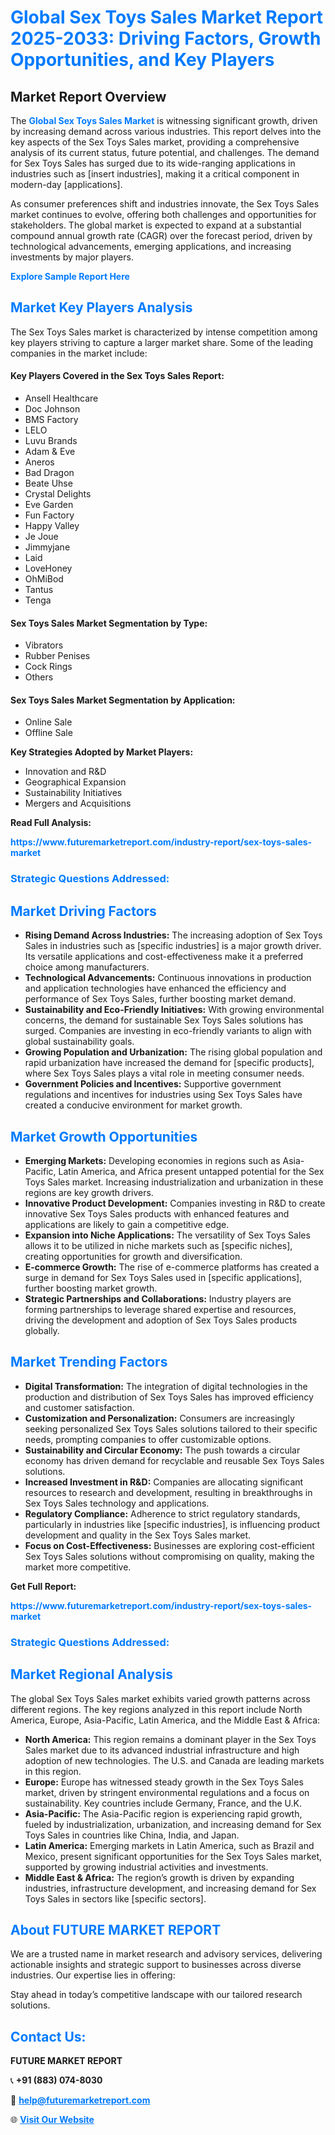 <h1 style="color: #007BFF;">Global Sex Toys Sales Market Report 2025-2033: Driving Factors, Growth Opportunities, and Key Players</h1>

<section id="overview">
<h2>Market Report Overview</h2>
<p>The <a href="https://www.futuremarketreport.com/industry-report/sex-toys-sales-market" style="color: #007BFF; text-decoration: none;"><strong>Global Sex Toys Sales Market</strong></a> is witnessing significant growth, driven by increasing demand across various industries. This report delves into the key aspects of the Sex Toys Sales market, providing a comprehensive analysis of its current status, future potential, and challenges. The demand for Sex Toys Sales has surged due to its wide-ranging applications in industries such as [insert industries], making it a critical component in modern-day [applications].</p>
<p>As consumer preferences shift and industries innovate, the Sex Toys Sales market continues to evolve, offering both challenges and opportunities for stakeholders. The global market is expected to expand at a substantial compound annual growth rate (CAGR) over the forecast period, driven by technological advancements, emerging applications, and increasing investments by major players.</p>
</section>

<section id="overview">
<p><a href="https://www.futuremarketreport.com/request-sample/reportId=104987" style="color: #007BFF; text-decoration: none;"><strong>Explore Sample Report Here</strong></a></p>
</section>

<section id="key-players">
<h2 style="color: #007BFF;">Market Key Players Analysis</h2>
<p>The Sex Toys Sales market is characterized by intense competition among key players striving to capture a larger market share. Some of the leading companies in the market include:</p>
<h4>Key Players Covered in the Sex Toys Sales Report:</h4>
<ul><li>Ansell Healthcare</li><li>Doc Johnson</li><li>BMS Factory</li><li>LELO</li><li>Luvu Brands</li><li>Adam &amp; Eve</li><li>Aneros</li><li>Bad Dragon</li><li>Beate Uhse</li><li>Crystal Delights</li><li>Eve Garden</li><li>Fun Factory</li><li>Happy Valley</li><li>Je Joue</li><li>Jimmyjane</li><li>Laid</li><li>LoveHoney</li><li>OhMiBod</li><li>Tantus</li><li>Tenga</li></ul>
<h4>Sex Toys Sales Market Segmentation by Type:</h4>
<ul><li>Vibrators</li><li>Rubber Penises</li><li>Cock Rings</li><li>Others</li></ul>

<h4>Sex Toys Sales Market Segmentation by Application:</h4>
<ul><li>Online Sale</li><li>Offline Sale</li></ul>
<p><strong>Key Strategies Adopted by Market Players:</strong></p>
<ul>
<li>Innovation and R&D</li>
<li>Geographical Expansion</li>
<li>Sustainability Initiatives</li>
<li>Mergers and Acquisitions</li>
</ul>
</section>

<section>
<p><strong>Read Full Analysis: </strong></p><a href="https://www.futuremarketreport.com/industry-report/sex-toys-sales-market" style="color: #007BFF; text-decoration: none;"><strong>https://www.futuremarketreport.com/industry-report/sex-toys-sales-market</strong></a>
<h3 style="color: #007BFF;">Strategic Questions Addressed:</h3>
</section>

<section id="driving-factors">
<h2 style="color: #007BFF;">Market Driving Factors</h2>
<ul>
<li><strong>Rising Demand Across Industries:</strong> The increasing adoption of Sex Toys Sales in industries such as [specific industries] is a major growth driver. Its versatile applications and cost-effectiveness make it a preferred choice among manufacturers.</li>
<li><strong>Technological Advancements:</strong> Continuous innovations in production and application technologies have enhanced the efficiency and performance of Sex Toys Sales, further boosting market demand.</li>
<li><strong>Sustainability and Eco-Friendly Initiatives:</strong> With growing environmental concerns, the demand for sustainable Sex Toys Sales solutions has surged. Companies are investing in eco-friendly variants to align with global sustainability goals.</li>
<li><strong>Growing Population and Urbanization:</strong> The rising global population and rapid urbanization have increased the demand for [specific products], where Sex Toys Sales plays a vital role in meeting consumer needs.</li>
<li><strong>Government Policies and Incentives:</strong> Supportive government regulations and incentives for industries using Sex Toys Sales have created a conducive environment for market growth.</li>
</ul>
</section>

<section id="growth-opportunities">
<h2 style="color: #007BFF;">Market Growth Opportunities</h2>
<ul>
<li><strong>Emerging Markets:</strong> Developing economies in regions such as Asia-Pacific, Latin America, and Africa present untapped potential for the Sex Toys Sales market. Increasing industrialization and urbanization in these regions are key growth drivers.</li>
<li><strong>Innovative Product Development:</strong> Companies investing in R&D to create innovative Sex Toys Sales products with enhanced features and applications are likely to gain a competitive edge.</li>
<li><strong>Expansion into Niche Applications:</strong> The versatility of Sex Toys Sales allows it to be utilized in niche markets such as [specific niches], creating opportunities for growth and diversification.</li>
<li><strong>E-commerce Growth:</strong> The rise of e-commerce platforms has created a surge in demand for Sex Toys Sales used in [specific applications], further boosting market growth.</li>
<li><strong>Strategic Partnerships and Collaborations:</strong> Industry players are forming partnerships to leverage shared expertise and resources, driving the development and adoption of Sex Toys Sales products globally.</li>
</ul>
</section>

<section id="trending-factors">
<h2 style="color: #007BFF;">Market Trending Factors</h2>
<ul>
<li><strong>Digital Transformation:</strong> The integration of digital technologies in the production and distribution of Sex Toys Sales has improved efficiency and customer satisfaction.</li>
<li><strong>Customization and Personalization:</strong> Consumers are increasingly seeking personalized Sex Toys Sales solutions tailored to their specific needs, prompting companies to offer customizable options.</li>
<li><strong>Sustainability and Circular Economy:</strong> The push towards a circular economy has driven demand for recyclable and reusable Sex Toys Sales solutions.</li>
<li><strong>Increased Investment in R&D:</strong> Companies are allocating significant resources to research and development, resulting in breakthroughs in Sex Toys Sales technology and applications.</li>
<li><strong>Regulatory Compliance:</strong> Adherence to strict regulatory standards, particularly in industries like [specific industries], is influencing product development and quality in the Sex Toys Sales market.</li>
<li><strong>Focus on Cost-Effectiveness:</strong> Businesses are exploring cost-efficient Sex Toys Sales solutions without compromising on quality, making the market more competitive.</li>
</ul>
</section>

<section>
<p><strong>Get Full Report: </strong></p><a href="https://www.futuremarketreport.com/industry-report/sex-toys-sales-market" style="color: #007BFF; text-decoration: none;"><strong>https://www.futuremarketreport.com/industry-report/sex-toys-sales-market</strong></a>
<h3 style="color: #007BFF;">Strategic Questions Addressed:</h3>
</section>


<section id="regional-analysis">
<h2 style="color: #007BFF;">Market Regional Analysis</h2>
<p>The global Sex Toys Sales market exhibits varied growth patterns across different regions. The key regions analyzed in this report include North America, Europe, Asia-Pacific, Latin America, and the Middle East & Africa:</p>
<ul>
<li><strong>North America:</strong> This region remains a dominant player in the Sex Toys Sales market due to its advanced industrial infrastructure and high adoption of new technologies. The U.S. and Canada are leading markets in this region.</li>
<li><strong>Europe:</strong> Europe has witnessed steady growth in the Sex Toys Sales market, driven by stringent environmental regulations and a focus on sustainability. Key countries include Germany, France, and the U.K.</li>
<li><strong>Asia-Pacific:</strong> The Asia-Pacific region is experiencing rapid growth, fueled by industrialization, urbanization, and increasing demand for Sex Toys Sales in countries like China, India, and Japan.</li>
<li><strong>Latin America:</strong> Emerging markets in Latin America, such as Brazil and Mexico, present significant opportunities for the Sex Toys Sales market, supported by growing industrial activities and investments.</li>
<li><strong>Middle East & Africa:</strong> The region’s growth is driven by expanding industries, infrastructure development, and increasing demand for Sex Toys Sales in sectors like [specific sectors].</li>
</ul>
</section>

<footer>
<h2 style="color: #007BFF;">About FUTURE MARKET REPORT</h2>
<p>We are a trusted name in market research and advisory services, delivering actionable insights and strategic support to businesses across diverse industries. Our expertise lies in offering:</p>

<p>Stay ahead in today’s competitive landscape with our tailored research solutions.</p>

<h2 style="color: #007BFF;">Contact Us:</h2>
<p><strong>FUTURE MARKET REPORT</strong></p>
<p>📞 <strong>+91 (883) 074-8030</strong></p>
<p>📧 <strong><a href="mailto:help@futuremarketreport.com" style="color: #007BFF;">help@futuremarketreport.com</a></strong></p>
<p>🌐 <strong><a href="https://www.futuremarketreport.com/" style="color: #007BFF;">Visit Our Website</a></strong></p>
</footer>